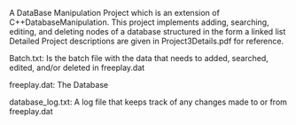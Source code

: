 A DataBase Manipulation Project which is an extension of C++DatabaseManipulation. This project implements adding, searching, editing, and deleting nodes of a database structured in the form a linked list
Detailed Project descriptions are given in Project3Details.pdf for reference.

Batch.txt: Is the batch file with the data that needs to added, searched, edited, and/or deleted in freeplay.dat

freeplay.dat: The Database

database_log.txt: A log file that keeps track of any changes made to or from freeplay.dat

